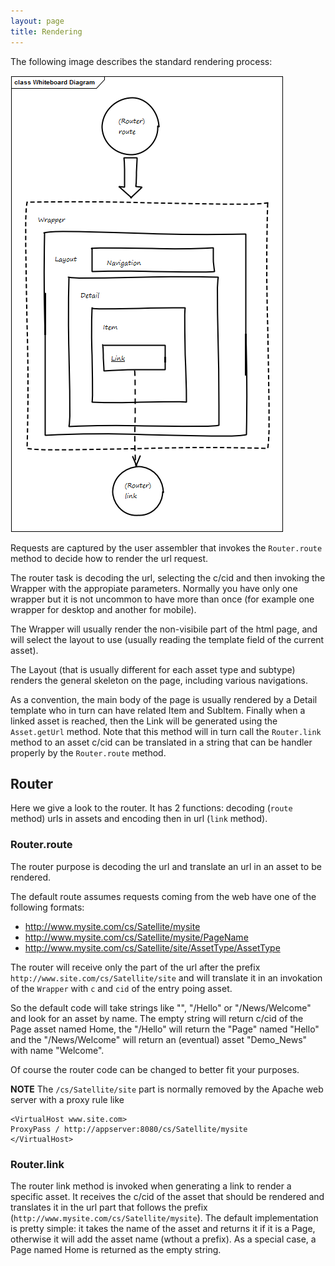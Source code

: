```yaml
---
layout: page
title: Rendering
---
```

The following image describes the standard rendering process: 

![Rendering model](/img/rendering.png)

Requests are captured by the user assembler that invokes the `Router.route` method to decide how to render the url request.

The router task is decoding the url, selecting the c/cid and then invoking the Wrapper with the appropiate parameters. Normally you have only one wrapper but it is not uncommon to have more than once (for example one wrapper for desktop and another for mobile).

The Wrapper will usually  render the non-visibile part of the html page, and will select the layout to use (usually reading the template field of the current asset).


The Layout (that is usually different for each asset type and subtype) renders the general skeleton on the page, including various navigations.

As a convention, the main body of the page is usually rendered by a Detail template who in turn can have related Item and SubItem. Finally when a linked asset is reached, then the Link will be generated using the `Asset.getUrl` method. Note that this method will in turn call the `Router.link` method to an asset c/cid can be translated in a string that can be handler properly by the `Router.route` method.

## Router

Here we give a  look to the router. It has 2 functions: decoding  (`route` method) urls in assets and encoding then in url (`link` method).

### Router.route

The router purpose is decoding the url and translate an url in an asset to be rendered.

The default route assumes requests coming from the web have one of the following formats:

- http://www.mysite.com/cs/Satellite/mysite
- http://www.mysite.com/cs/Satellite/mysite/PageName
- http://www.mysite.com/cs/Satellite/site/AssetType/AssetType

The router will receive only the part of the url after the prefix `http://www.site.com/cs/Satellite/site` and will translate it in an invokation of the `Wrapper` with `c` and `cid` of the entry poing asset.

So the default code will take strings like "",  "/Hello" or "/News/Welcome" and look for an asset by name. The empty string will return c/cid of the Page asset named Home, the "/Hello" will return the "Page" named "Hello" and the "/News/Welcome" will return an (eventual) asset "Demo_News" with name "Welcome".

Of course the router code can be changed to better fit your purposes.

**NOTE** The `/cs/Satellite/site` part is normally removed by the Apache web server with a proxy rule like

```
<VirtualHost www.site.com>
ProxyPass / http://appserver:8080/cs/Satellite/mysite
</VirtualHost>
```

### Router.link

The router link method is invoked when generating a link to render a specific asset. It receives the c/cid of the asset that should be rendered and translates it in the url part that follows the prefix (`http://www.mysite.com/cs/Satellite/mysite`). The default implementation is pretty simple: it takes the name of the asset and returns it if it is a Page, otherwise it will add the asset name (wthout a prefix). As a special case, a Page named Home is returned as the empty string.



